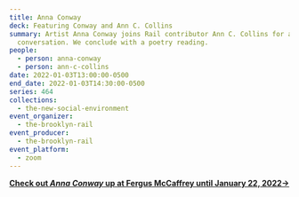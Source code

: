 ```yaml
---
title: Anna Conway
deck: Featuring Conway and Ann C. Collins
summary: Artist Anna Conway joins Rail contributor Ann C. Collins for a
  conversation. We conclude with a poetry reading.
people:
  - person: anna-conway
  - person: ann-c-collins
date: 2022-01-03T13:00:00-0500
end_date: 2022-01-03T14:30:00-0500
series: 464
collections:
  - the-new-social-environment
event_organizer:
  - the-brooklyn-rail
event_producer:
  - the-brooklyn-rail
event_platform:
  - zoom
---
```

**[Check out *Anna Conway* up at Fergus McCaffrey until January 22, 2022→](https://fergusmccaffrey.com/exhibition/anna-conway-2/)**